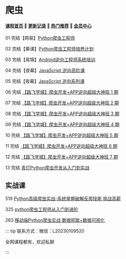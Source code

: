 # 爬虫

#### [**课程首页**](../../README.md) 💖 [**更新记录**](./gxjl-2023.md) 💖 [**热门推荐**](./rmtj.md) 💖 [**会员中心**](./vip.md)

01 完结【网易】[Python爬虫工程师](https://mooc.study.163.com/smartSpec/detail/1202843604.htm)

02 完结【慕课】[Python爬虫工程师培养计划](https://coding.imooc.com/learningpath/route?pathId=23)

03 完结【易锦】[Android逆向工程师系统培训](https://ke.yijincc.com/coursep-66.htm)

04 完结【夜幕】[JavaScript 逆向高阶课](https://apppit6dcs05916.pc.xiaoe-tech.com/detail/p_5e8c273a6be10_BXiUDWQP/6)

05 完结【夜幕】[JavaScript 逆向系列课](https://apppit6dcs05916.pc.xiaoe-tech.com/detail/p_5d9eb71212cbe_Ckzdcjsp/6)

06 完结 [【路飞学城】爬虫开发+APP逆向超级大神班 1 期](https://www.luffycity.com/light-course)

07 完结 [【路飞学城】爬虫开发+APP逆向超级大神班 2 期](https://www.luffycity.com/light-course)

08 完结 [【路飞学城】爬虫开发+APP逆向超级大神班 3 期](https://www.luffycity.com/light-course)

09 完结 [【路飞学城】爬虫开发+APP逆向超级大神班 4 期](https://www.luffycity.com/light-course)

10 完结 [【路飞学城】爬虫开发+APP逆向超级大神班 5 期](https://www.luffycity.com/light-course)

11 完结 [【路飞学城】爬虫开发+APP逆向超级大神班 6 期](https://www.luffycity.com/light-course)

12 完结 [【路飞学城】爬虫开发+APP逆向超级大神班 7 期](https://www.luffycity.com/light-course)

13 完结 [青灯Python爬虫开发从入门到实战](https://ke.qq.com/course/405353#term_id=106050282)

## 实战课

519 [Python高级爬虫实战-系统掌握破解反爬技能 挑战高薪](https://coding.imooc.com/class/519.html)

325 [python爬虫工程师从入门到进阶](https://coding.imooc.com/class/325.html)

283 [移动端Python爬虫实战 数据抓取+数据可视化](https://coding.imooc.com/class/283.html)

::: tip
联系方式：微信：L20230109520

全网课程都有，欢迎私聊

 

:::